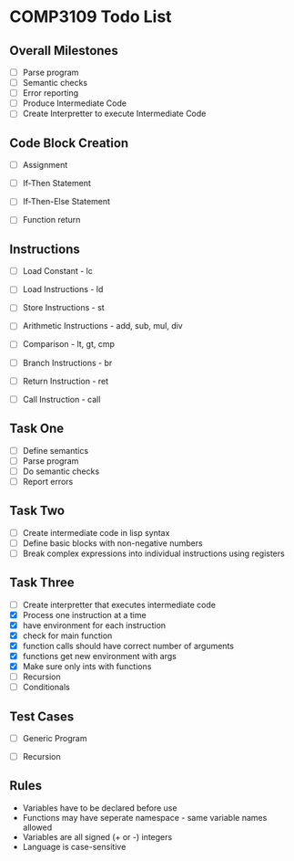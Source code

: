 COMP3109 Todo List
=============================

Overall Milestones
------------------

- [ ] Parse program
- [ ] Semantic checks
- [ ] Error reporting
- [ ] Produce Intermediate Code
- [ ] Create Interpretter to execute Intermediate Code

Code Block Creation
-------------------

- [ ] Assignment
- [ ] If-Then Statement
- [ ] If-Then-Else Statement
- [ ] Function return


Instructions
------------

- [ ] Load Constant - lc
- [ ] Load Instructions - ld
- [ ] Store Instructions - st
- [ ] Arithmetic Instructions - add, sub, mul, div
- [ ] Comparison - lt, gt, cmp
- [ ] Branch Instructions - br
- [ ] Return Instruction - ret
- [ ] Call Instruction - call


Task One
--------
- [ ] Define semantics
- [ ] Parse program
- [ ] Do semantic checks
- [ ] Report errors

Task Two
--------
- [ ] Create intermediate code in lisp syntax
- [ ] Define basic blocks with non-negative numbers
- [ ] Break complex expressions into individual instructions using registers

Task Three
----------

- [ ] Create interpretter that executes intermediate code
- [x] Process one instruction at a time
- [x] have environment for each instruction
- [x] check for main function
- [x] function calls should have correct number of arguments
- [x] functions get new environment with args
- [x] Make sure only ints with functions
- [ ] Recursion
- [ ] Conditionals

Test Cases
----------

- [ ] Generic Program
- [ ] Recursion


Rules
-----

 * Variables have to be declared before use
 * Functions may have seperate namespace - same variable names allowed
 * Variables are all signed (+ or -) integers
 * Language is case-sensitive
